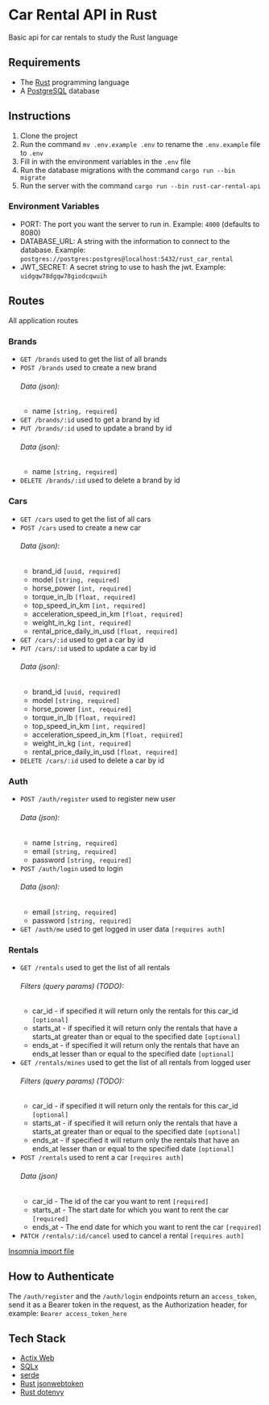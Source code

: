 # Car Rental API in Rust

Basic api for car rentals to study the Rust language

## Requirements

- The [Rust](https://www.rust-lang.org) programming language
- A [PostgreSQL](https://www.postgresql.org) database

## Instructions

1. Clone the project
1. Run the command `mv .env.example .env` to rename the `.env.example` file to `.env`
1. Fill in with the environment variables in the `.env` file
1. Run the database migrations with the command `cargo run --bin migrate`
1. Run the server with the command `cargo run --bin rust-car-rental-api`

### Environment Variables

- PORT: The port you want the server to run in. Example: `4000` (defaults to 8080)
- DATABASE_URL: A string with the information to connect to the database. Example: `postgres://postgres:postgres@localhost:5432/rust_car_rental`
- JWT_SECRET: A secret string to use to hash the jwt. Example: `uidgqw78dgqw78giodcqwuih`

## Routes

All application routes

### Brands

- `GET /brands` used to get the list of all brands
- `POST /brands` used to create a new brand
  ###### Data (json):
  - name `[string, required]`
    <br />
- `GET /brands/:id` used to get a brand by id
- `PUT /brands/:id` used to update a brand by id
  ###### Data (json):
  - name `[string, required]`
    <br />
- `DELETE /brands/:id` used to delete a brand by id

### Cars

- `GET /cars` used to get the list of all cars
- `POST /cars` used to create a new car
  ###### Data (json):
  - brand_id `[uuid, required]`
  - model `[string, required]`
  - horse_power `[int, required]`
  - torque_in_lb `[float, required]`
  - top_speed_in_km `[int, required]`
  - acceleration_speed_in_km `[float, required]`
  - weight_in_kg `[int, required]`
  - rental_price_daily_in_usd `[float, required]`
    <br />
- `GET /cars/:id` used to get a car by id
- `PUT /cars/:id` used to update a car by id
  ###### Data (json):
  - brand_id `[uuid, required]`
  - model `[string, required]`
  - horse_power `[int, required]`
  - torque_in_lb `[float, required]`
  - top_speed_in_km `[int, required]`
  - acceleration_speed_in_km `[float, required]`
  - weight_in_kg `[int, required]`
  - rental_price_daily_in_usd `[float, required]`
    <br />
- `DELETE /cars/:id` used to delete a car by id

### Auth

- `POST /auth/register` used to register new user
  ###### Data (json):
  - name `[string, required]`
  - email `[string, required]`
  - password `[string, required]`
    <br />
- `POST /auth/login` used to login
  ###### Data (json):
  - email `[string, required]`
  - password `[string, required]`
    <br />
- `GET /auth/me` used to get logged in user data `[requires auth]`

### Rentals

- `GET /rentals` used to get the list of all rentals
  ###### Filters (query params) (TODO):
  - car_id - if specified it will return only the rentals for this car_id `[optional]`
  - starts_at - if specified it will return only the rentals that have a starts_at greater than or equal to the specified date `[optional]`
  - ends_at - if specified it will return only the rentals that have an ends_at lesser than or equal to the specified date `[optional]`
    <br />
- `GET /rentals/mines` used to get the list of all rentals from logged user
  ###### Filters (query params) (TODO):
  - car_id - if specified it will return only the rentals for this car_id `[optional]`
  - starts_at - if specified it will return only the rentals that have a starts_at greater than or equal to the specified date `[optional]`
  - ends_at - if specified it will return only the rentals that have an ends_at lesser than or equal to the specified date `[optional]`
    <br />
- `POST /rentals` used to rent a car `[requires auth]`
  ###### Data (json)
  - car_id - The id of the car you want to rent `[required]`
  - starts_at - The start date for which you want to rent the car `[required]`
  - ends_at - The end date for which you want to rent the car `[required]`
    <br />
- `PATCH /rentals/:id/cancel` used to cancel a rental `[requires auth]`

[Insomnia import file](./insomnia.json)

## How to Authenticate

The `/auth/register` and the `/auth/login` endpoints return an `access_token`, send it as a Bearer token in the request, as the Authorization header, for example: `Bearer access_token_here`

## Tech Stack

- [Actix Web](https://actix.rs)
- [SQLx](https://github.com/launchbadge/sqlx)
- [serde](https://serde.rs)
- [Rust jsonwebtoken](https://github.com/Keats/jsonwebtoken)
- [Rust dotenvy](https://github.com/allan2/dotenvy)
